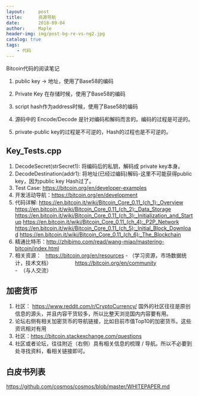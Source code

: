 ```yaml
---
layout:     post
title:      资源导航
date:       2018-09-04
author:     Maple
header-img: img/post-bg-re-vs-ng2.jpg
catalog: true
tags:
    - 代码
---
```

Bitcoin代码的阅读笔记
1. public key -> 地址，使用了Base58的编码
2. Private Key 在存储时候，使用了Base58的编码
3. script hash作为address时候，使用了Base58的编码

4. 源码中的 Encode/Decode 是针对编码和解码而言的。编码的过程是可逆的。
5. private-public key的过程是不可逆的，Hash的过程也是不可逆的。

## Key_Tests.cpp
1. DecodeSecret(strSecret1): 将编码后的私钥，解码成 private key本身。
2. DecodeDestination(addr1): 将地址(已经过编码)解码-这里不可能获得public key，因为public key Hash过了。  
3. Test Case: https://bitcoin.org/en/developer-examples
4. 开发活动导航：https://bitcoin.org/en/development
5. 代码详解:    https://en.bitcoin.it/wiki/Bitcoin_Core_0.11_(ch_1):_Overview
                https://en.bitcoin.it/wiki/Bitcoin_Core_0.11_(ch_2):_Data_Storage
                https://en.bitcoin.it/wiki/Bitcoin_Core_0.11_(ch_3):_Initialization_and_Startup
                https://en.bitcoin.it/wiki/Bitcoin_Core_0.11_(ch_4):_P2P_Network
                https://en.bitcoin.it/wiki/Bitcoin_Core_0.11_(ch_5):_Initial_Block_Download
                https://en.bitcoin.it/wiki/Bitcoin_Core_0.11_(ch_6):_The_Blockchain
 6. 精通比特币：http://zhibimo.com/read/wang-miao/mastering-bitcoin/index.html
 7. 相关资源：   https://bitcoin.org/en/resources - （学习资源，市场数据统计，技术文档）
                https://bitcoin.org/en/community -  （与人交流）
 
## 加密货币
1. 社区： https://www.reddit.com/r/CryptoCurrency/
国外的社区往往是原创信息的源头，并且内容干货较多，所以比整天浏览国内内容要有用。
2. 论坛右侧有相关加密货币的导航链接，比如目前市值Top10的加密货币。这些资讯相对有用
3. 社区：https://bitcoin.stackexchange.com/questions
4. 社区或者论坛，往往附近（右侧）具有相关信息的梳理 / 导航。所以不必要到处寻找资料，看相关链接即可。

## 白皮书列表
https://github.com/cosmos/cosmos/blob/master/WHITEPAPER.md
